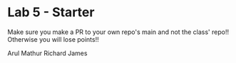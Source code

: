 # Lab 5 - Starter
Make sure you make a PR to your own repo's main and not the class' repo!! Otherwise you will lose points!!

Arul Mathur
Richard James